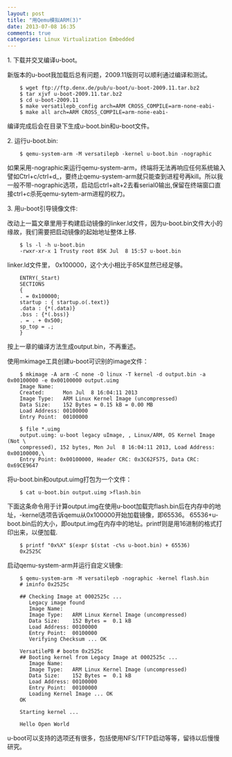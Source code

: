 ```yaml
---
layout: post
title: "用Qemu模拟ARM(3)"
date: 2013-07-08 16:35
comments: true
categories: Linux Virtualization Embedded
---
```

1\. 下载并交叉编译u-boot。

新版本的u-boot我加载后总有问题，2009.11版则可以顺利通过编译和测试。

```
	$ wget ftp://ftp.denx.de/pub/u-boot/u-boot-2009.11.tar.bz2
	$ tar xjvf u-boot-2009.11.tar.bz2 
	$ cd u-boot-2009.11
	$ make versatilepb_config arch=ARM CROSS_COMPILE=arm-none-eabi-
	$ make all arch=ARM CROSS_COMPILE=arm-none-eabi- 
```

编译完成后会在目录下生成u-boot.bin和u-boot文件。

2\. 运行u-boot.bin: 

```
	$ qemu-system-arm -M versatilepb -kernel u-boot.bin -nographic
```

如果采用-nographic来运行qemu-system-arm，终端将无法再响应任何系统输入譬如Ctrl+c/ctrl+d_，要终止qemu-system-arm就只能查到进程号再kill。所以我一般不带-nographic选项，启动后ctrl+alt+2去看serial0输出,保留在终端窗口直接ctrl+c杀死qemu-sytem-arm进程的权力。

3\. 用u-boot引导镜像文件:

改动上一篇文章里用于构建启动镜像的linker.ld文件，因为u-boot.bin文件大小的缘故，我们需要把启动镜像的起始地址整体上移.

```
	$ ls -l -h u-boot.bin 
	-rwxr-xr-x 1 Trusty root 85K Jul  8 15:57 u-boot.bin
```

linker.ld文件里， 0x100000，这个大小相比于85K显然已经足够。

```
	ENTRY(_Start)
	SECTIONS
	{
	. = 0x100000;
	startup : { startup.o(.text)}
	.data : {*(.data)}
	.bss : {*(.bss)}
	. = . + 0x500;
	sp_top = .;
	}
```

按上一章的编译方法生成output.bin，不再重述。

使用mkimage工具创建u-boot可识别的image文件：

```
	$ mkimage -A arm -C none -O linux -T kernel -d output.bin -a 0x00100000 -e 0x00100000 output.uimg
	Image Name:   
	Created:      Mon Jul  8 16:04:11 2013
	Image Type:   ARM Linux Kernel Image (uncompressed)
	Data Size:    152 Bytes = 0.15 kB = 0.00 MB
	Load Address: 00100000
	Entry Point:  00100000
	
	$ file *.uimg
	output.uimg: u-boot legacy uImage, , Linux/ARM, OS Kernel Image (Not \
	compressed), 152 bytes, Mon Jul  8 16:04:11 2013, Load Address: 0x00100000,\
	Entry Point: 0x00100000, Header CRC: 0x3C62F575, Data CRC: 0x69CE9647
```

将u-boot.bin和output.uimg打包为一个文件：

```
	$ cat u-boot.bin output.uimg >flash.bin
```

下面这条命令用于计算output.img在使用u-boot加载完flash.bin后在内存中的地址，-kernel选项告诉qemu从0x100000开始加载镜像，即65536。
65536+u-boot.bin后的大小，即output.img在内存中的地址。printf则是用16进制的格式打印出来，以便加载.

```
	$ printf "0x%X" $(expr $(stat -c%s u-boot.bin) + 65536)
	0x2525C
```

启动qemu-system-arm并运行自定义镜像:

```
	$ qemu-system-arm -M versatilepb -nographic -kernel flash.bin
	# iminfo 0x2525c
	
	## Checking Image at 0002525c ...
	   Legacy image found
	   Image Name:   
	   Image Type:   ARM Linux Kernel Image (uncompressed)
	   Data Size:    152 Bytes =  0.1 kB
	   Load Address: 00100000
	   Entry Point:  00100000
	   Verifying Checksum ... OK

	VersatilePB # bootm 0x2525c
	## Booting kernel from Legacy Image at 0002525c ...
	   Image Name:   
	   Image Type:   ARM Linux Kernel Image (uncompressed)
	   Data Size:    152 Bytes =  0.1 kB
	   Load Address: 00100000
	   Entry Point:  00100000
	   Loading Kernel Image ... OK
	OK
	
	Starting kernel ...
	
	Hello Open World
```

u-boot可以支持的选项还有很多，包括使用NFS/TFTP启动等等，留待以后慢慢研究。
